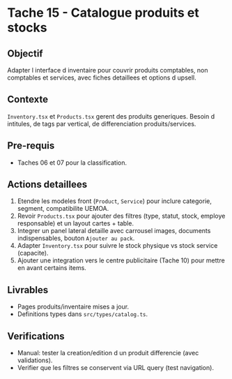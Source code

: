 # Tache 15 - Catalogue produits et stocks

## Objectif
Adapter l interface d inventaire pour couvrir produits comptables, non comptables et services, avec fiches detaillees et options d upsell.

## Contexte
`Inventory.tsx` et `Products.tsx` gerent des produits generiques. Besoin d intitules, de tags par vertical, de differenciation produits/services.

## Pre-requis
- Taches 06 et 07 pour la classification.

## Actions detaillees
1. Etendre les modeles front (`Product`, `Service`) pour inclure categorie, segment, compatibilite UEMOA.
2. Revoir `Products.tsx` pour ajouter des filtres (type, statut, stock, employe responsable) et un layout cartes + table.
3. Integrer un panel lateral detaille avec carrousel images, documents indispensables, bouton `Ajouter au pack`.
4. Adapter `Inventory.tsx` pour suivre le stock physique vs stock service (capacite).
5. Ajouter une integration vers le centre publicitaire (Tache 10) pour mettre en avant certains items.

## Livrables
- Pages produits/inventaire mises a jour.
- Definitions types dans `src/types/catalog.ts`.

## Verifications
- Manual: tester la creation/edition d un produit differencie (avec validations).
- Verifier que les filtres se conservent via URL query (test navigation).

